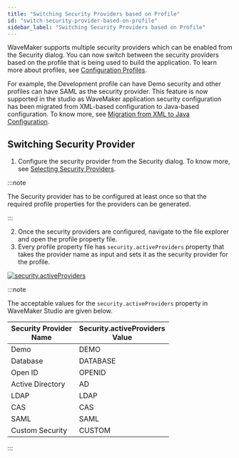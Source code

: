 ```yaml
---
title: "Switching Security Providers based on Profile"
id: "switch-security-provider-based-on-profile"
sidebar_label: "Switching Security Providers based on Profile"
---
```


WaveMaker supports multiple security providers which can be enabled from the Security dialog.
You can now switch between the security providers based on the profile that is being used to build the application. To learn more about profiles, see [Configuration Profiles](/learn/app-development/deployment/configuration-profiles/).

For example, the Development profile can have Demo security and other profiles can have SAML as the security provider. This feature is now supported in the studio as WaveMaker application security configuration has been migrated from XML-based configuration to Java-based configuration. To know more, see [Migration from XML to Java Configuration](/learn/blog/2023-09-05-xml-to-java-configuration-migration.md).

## Switching Security Provider

1. Configure the security provider from the Security dialog. To know more, see [Selecting Security Providers](/learn/app-development/app-security/authentication/#selecting-security-providers).
 
:::note

The Security provider has to be configured at least once so that the required profile properties for the providers can be generated.

:::

2. Once the security providers are configured, navigate to the file explorer and open the profile property file.
3. Every profile property file has `security.activeProviders` property that takes the provider name as input and sets it as the security provider for the profile.

[![security.activeProviders](/learn/assets/security-active-providers.png)](/learn/assets/security-active-providers.png)

:::note

The acceptable values for the `security.activeProviders` property in WaveMaker Studio are given below.

| Security Provider <br/>Name | Security.activeProviders <br/>Value |
| ----- | ------ |
|Demo|DEMO|
|Database|DATABASE|
|Open ID|OPENID|
|Active Directory|AD|
|LDAP|LDAP|
|CAS|CAS|
|SAML|SAML|
|Custom Security|CUSTOM|

:::

